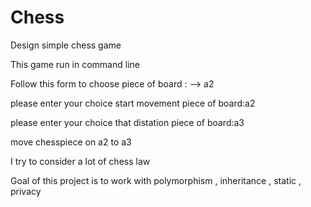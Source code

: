 # Chess
Design simple chess game

This game run in command line

Follow this form to choose piece of board :<row of board><column>  -->  a2
  
  please enter your choice start movement piece of board:a2
  
  please enter your choice that distation piece of board:a3
  
  move chesspiece on a2 to a3
  
  I try to consider a lot of chess law
  
  Goal of this project is  to work with polymorphism , inheritance , static , privacy
